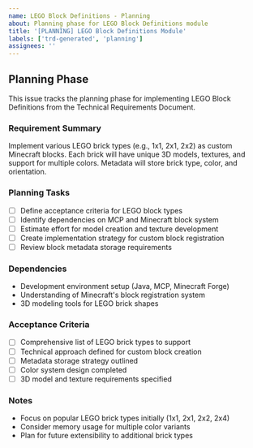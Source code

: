 ```yaml
---
name: LEGO Block Definitions - Planning
about: Planning phase for LEGO Block Definitions module
title: '[PLANNING] LEGO Block Definitions Module'
labels: ['trd-generated', 'planning']
assignees: ''
---
```


## Planning Phase

This issue tracks the planning phase for implementing LEGO Block Definitions from the Technical Requirements Document.

### Requirement Summary
Implement various LEGO brick types (e.g., 1x1, 2x1, 2x2) as custom Minecraft blocks. Each brick will have unique 3D models, textures, and support for multiple colors. Metadata will store brick type, color, and orientation.

### Planning Tasks
- [ ] Define acceptance criteria for LEGO block types
- [ ] Identify dependencies on MCP and Minecraft block system
- [ ] Estimate effort for model creation and texture development
- [ ] Create implementation strategy for custom block registration
- [ ] Review block metadata storage requirements

### Dependencies
- Development environment setup (Java, MCP, Minecraft Forge)
- Understanding of Minecraft's block registration system
- 3D modeling tools for LEGO brick shapes

### Acceptance Criteria
- [ ] Comprehensive list of LEGO brick types to support
- [ ] Technical approach defined for custom block creation
- [ ] Metadata storage strategy outlined
- [ ] Color system design completed
- [ ] 3D model and texture requirements specified

### Notes
- Focus on popular LEGO brick types initially (1x1, 2x1, 2x2, 2x4)
- Consider memory usage for multiple color variants
- Plan for future extensibility to additional brick types